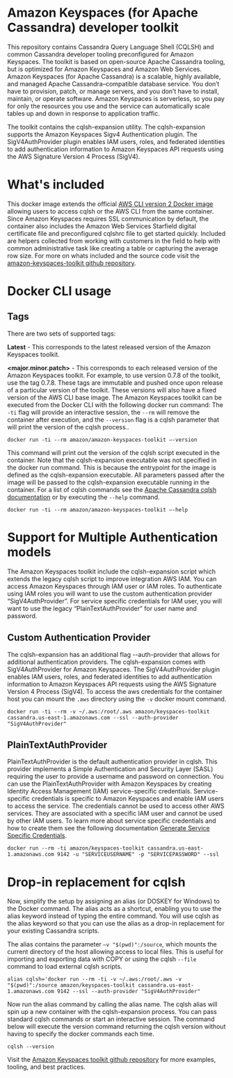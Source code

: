 # Amazon Keyspaces (for Apache Cassandra) developer toolkit
This repository contains Cassandra Query Language Shell (CQLSH) and common Cassandra developer tooling preconfigured for Amazon Keyspaces. The toolkit is based on open-source Apache Cassandra tooling, but is optimized for Amazon Keyspaces and Amazon Web Services.
Amazon Keyspaces (for Apache Cassandra) is a scalable, highly available, and managed Apache Cassandra–compatible database service. You don’t have to provision, patch, or manage servers, and you don’t have to install, maintain, or operate software. Amazon Keyspaces is serverless, so you pay for only the resources you use and the service can automatically scale tables up and down in response to application traffic.

The toolkit contains the cqlsh-expansion utility. The cqlsh-expansion supports the Amazon Keyspaces Sigv4 Authentication plugin. The SigV4AuthProvider plugin enables IAM users, roles, and federated identities to add authentication information to Amazon Keyspaces API requests using the AWS Signature Version 4 Process (SigV4).

# What's included
This docker image extends the official [AWS CLI version 2 Docker image](https://docs.aws.amazon.com/cli/latest/userguide/install-cliv2-docker.html) allowing users to access cqlsh or the AWS CLI from the same container. Since Amazon Keyspaces requires SSL communication by default, the container also includes the Amazon Web Services Starfield digital certificate file and preconfigured cqlshrc file to get started quickly. Included are helpers collected from working with customers in the field to help with common administrative task like creating a table or capturing the average row size. For more on whats included and the source code visit the [amazon-keyspaces-toolkit github repository](https://github.com/aws-samples/amazon-keyspaces-toolkit).

# Docker CLI usage
## Tags
There are two sets of supported tags:

**Latest** - This corresponds to the latest released version of the Amazon Keyspaces toolkit.

**<major.minor.patch>** - This corresponds to each released version of the Amazon Keyspaces toolkit. For example, to use version 0.7.8 of the toolkit, use the tag 0.7.8. These tags are immutable and pushed once upon release of a particular version of the toolkit. These versions will also have a fixed version of the AWS CLI base image.
The Amazon Keyspaces toolkit can be executed from the Docker CLI with the following docker run command: The ```-ti```  flag will provide an interactive session, the ```--rm```  will remove the container after execution, and the ```--version``` flag is a cqlsh parameter that will print the version of the cqlsh process..

```
docker run -ti --rm amazon/amazon-keyspaces-toolkit –-version
```

This command will print out the version of the cqlsh script executed in the container. Note that the cqlsh-expansion executable was not specified in the docker run command. This is because the entrypoint for the image is defined as the cqlsh-expansion executable. All parameters passed after the image will be passed to the cqlsh-expansion executable running in the container.  For a list of cqlsh commands see the [Apache Cassandra cqlsh documentation](https://cassandra.apache.org/doc/latest/cassandra/tools/cqlsh.html) or by executing the ```--help``` command.

```
docker run -ti --rm amazon/amazon-keyspaces-toolkit –-help
```

# Support for Multiple Authentication models
The Amazon Keyspaces toolkit include the cqlsh-expansion script which extends the legacy cqlsh script to improve integration AWS IAM. You can access Amazon Keyspaces through IAM user or IAM roles. To authenticate using IAM roles you will want to use the custom authentication provider “SigV4AuthProvider”. For service specific credentials for IAM user, you will want to use the legacy “PlainTextAuthProvider” for user name and password.

## Custom Authentication Provider
The cqlsh-expansion has an additional flag --auth-provider that allows for additional authentication providers. The cqlsh-expansion comes with SigV4AuthProvider for Amazon Keyspaces. The SigV4AuthProvider plugin enables IAM users, roles, and federated identities to add authentication information to Amazon Keyspaces API requests using the AWS Signature Version 4 Process (SigV4). To access the aws credentials for the container host you can mount the ```.aws``` directory using the ```-v``` docker mount command.

```
docker run -ti --rm -v ~/.aws:/root/.aws amazon/keyspaces-toolkit cassandra.us-east-1.amazonaws.com --ssl --auth-provider "SigV4AuthProvider"
```

## PlainTextAuthProvider
PlainTextAuthProvider is the default authentication provider in cqlsh. This provider implements a Simple Authentication and Security Layer (SASL) requiring the user to provide a username and password on connection. You can use the PlainTextAuthProvider with Amazon Keyspaces by creating Identity Access Management (IAM) service-specific credentials. Service-specific credentials is specific to Amazon Keyspaces and enable IAM users to access the service. The credentials cannot be used to access other AWS services. They are associated with a specific IAM user and cannot be used by other IAM users. To learn more about service specific credentials and how to create them see the following documentation [Generate Service Specific Credentials](https://docs.aws.amazon.com/keyspaces/latest/devguide/programmatic.credentials.ssc.html).

```
docker run --rm -ti amazon/keyspaces-toolkit cassandra.us-east-1.amazonaws.com 9142 -u "SERVICEUSERNAME" -p "SERVICEPASSWORD" --ssl
```

# Drop-in replacement for cqlsh
Now, simplify the setup by assigning an alias (or DOSKEY for Windows) to the Docker command. The alias acts as a shortcut, enabling you to use the alias keyword instead of typing the entire command. You will use cqlsh as the alias keyword so that you can use the alias as a drop-in replacement for your existing Cassandra scripts.

The alias contains the parameter ```–v "$(pwd)":/source```, which mounts the current directory of the host allowing access to local files. This is useful for importing and exporting data with COPY or using the cqlsh ```--file``` command to load external cqlsh scripts.

```
alias cqlsh='docker run --rm -ti -v ~/.aws:/root/.aws -v "$(pwd)":/source amazon/keyspaces-toolkit cassandra.us-east-1.amazonaws.com 9142 --ssl --auth-provider "SigV4AuthProvider"
```

Now run the alias command by calling the alias name. The cqlsh alias will spin up a new container with the cqlsh-expansion process. You can pass standard cqlsh commands or start an interactive session. The command below will execute the version command returning the cqlsh version without having to specify the docker commands each time.  

```
cqlsh --version
```

Visit the [Amazon Keyspaces toolkit github repository](https://github.com/aws-samples/amazon-keyspaces-toolkit) for more examples, tooling, and best practices.
